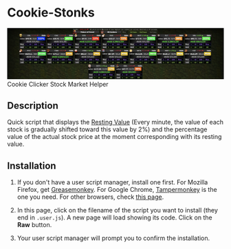 # Cookie-Stonks
![ccstonks](ccstonks.png)
Cookie Clicker Stock Market Helper

## Description
Quick script that displays the [Resting Value](https://cookieclicker.fandom.com/wiki/Stock_Market) (Every minute, the value of each stock is gradually shifted toward this value by 2%) and the percentage value of the actual stock price at the moment corresponding with its resting value.

## Installation

1. If you don't have a user script manager, install one first. For Mozilla Firefox, get [Greasemonkey](https://addons.mozilla.org/firefox/addon/greasemonkey/). For Google Chrome, [Tampermonkey](https://chrome.google.com/webstore/detail/tampermonkey/dhdgffkkebhmkfjojejmpbldmpobfkfo) is the one you need. For other browsers, check [this page](http://wiki.greasespot.net/Cross-browser_userscripting).

2. In this page, click on the filename of the script you want to install (they end in `.user.js`). A new page will load showing its code. Click on the **Raw** button.

3. Your user script manager will prompt you to confirm the installation.
